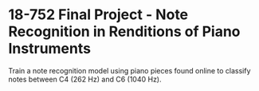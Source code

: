 # 18-752 Final Project - Note Recognition in Renditions of Piano Instruments 

Train a note recognition model using piano pieces found online to classify notes between C4 (262 Hz) and C6 (1040 Hz).
